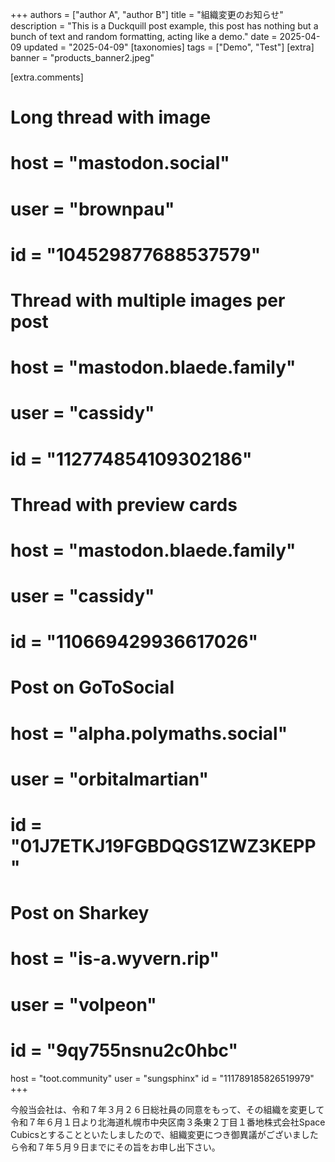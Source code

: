 +++
authors = ["author A", "author B"]
title = "組織変更のお知らせ"
description = "This is a Duckquill post example, this post has nothing but a bunch of text and random formatting, acting like a demo."
date = 2025-04-09
updated = "2025-04-09"
[taxonomies]
tags = ["Demo", "Test"]
[extra]
banner = "products_banner2.jpeg"


[extra.comments]
# Long thread with image
#
# host = "mastodon.social"
# user = "brownpau"
# id = "104529877688537579"
#
# Thread with multiple images per post
#
# host = "mastodon.blaede.family"
# user = "cassidy"
# id = "112774854109302186"
#
# Thread with preview cards
# host = "mastodon.blaede.family"
# user = "cassidy"
# id = "110669429936617026"
#
# Post on GoToSocial
#
# host = "alpha.polymaths.social"
# user = "orbitalmartian"
# id = "01J7ETKJ19FGBDQGS1ZWZ3KEPP"
#
# Post on Sharkey
#
# host = "is-a.wyvern.rip"
# user = "volpeon"
# id = "9qy755nsnu2c0hbc"
host = "toot.community"
user = "sungsphinx"
id = "111789185826519979"
+++

今般当会社は、令和７年３月２６日総社員の同意をもって、その組織を変更して令和７年６月１日より北海道札幌市中央区南３条東２丁目１番地株式会社Space Cubicsとすることといたしましたので、組織変更につき御異議がございましたら令和７年５月９日までにその旨をお申し出下さい。